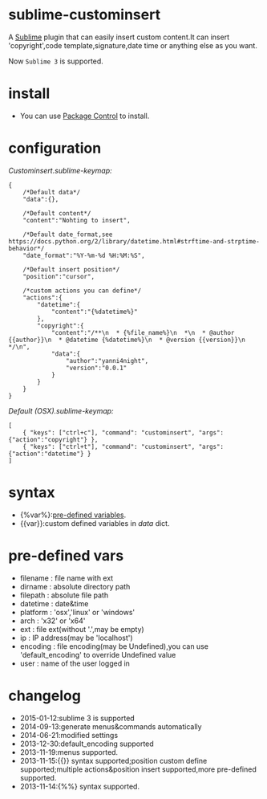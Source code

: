 sublime-custominsert
====================

A [Sublime](http://www.sublimetext.com/) plugin that can easily insert custom content.It can insert 'copyright',code template,signature,date time or anything else as you want.

Now `Sublime 3` is supported.


install
===========

 - You can use [Package Control](https://sublime.wbond.net) to install.

configuration
===========
_Custominsert.sublime-keymap:_

    {	
    	/*Default data*/
        "data":{},
        
        /*Default content*/
        "content":"Nohting to insert",
        
        /*Default date_format,see https://docs.python.org/2/library/datetime.html#strftime-and-strptime-behavior*/
        "date_format":"%Y-%m-%d %H:%M:%S",
        
        /*Default insert position*/
        "position":"cursor",
        
        /*custom actions you can define*/
        "actions":{
        	"datetime":{
        		"content":"{%datetime%}"
        	},
        	"copyright":{
        		"content":"/**\n  * {%file_name%}\n  *\n  * @author {{author}}\n  * @datetime {%datetime%}\n  * @version {{version}}\n  */\n",
        		"data":{
        			"author":"yanni4night",
        			"version":"0.0.1"
        		}
        	}
        }
    }
    
_Default (OSX).sublime-keymap:_

	[
		{ "keys": ["ctrl+c"], "command": "custominsert", "args": {"action":"copyright"} },
		{ "keys": ["ctrl+t"], "command": "custominsert", "args": {"action":"datetime"} }
	]
	
syntax
===========
 - {%var%}:[pre-defined variables](#pre-defined-vars).
 - {{var}}:custom defined variables in _data_ dict.
 
pre-defined vars
===========
 - filename : file name with ext
 - dirname : absolute directory path
 - filepath : absolute file path
 - datetime : date&time
 - platform : 'osx','linux' or 'windows'
 - arch : 'x32' or 'x64'
 - ext : file ext(without '.',may be empty)
 - ip : IP address(may be 'localhost')
 - encoding : file encoding(may be Undefined),you can use 'default_encoding' to override Undefined value
 - user : name of the user logged in
 
changelog
===========
 - 2015-01-12:sublime 3 is supported
 - 2014-09-13:generate menus&commands automatically
 - 2014-06-21:modified settings
 - 2013-12-30:default_encoding supported
 - 2013-11-19:menus supported.
 - 2013-11-15:{{}} syntax supported;position custom define supported;multiple actions&position insert supported,more pre-defined supported.
 - 2013-11-14:{%%} syntax supported.


